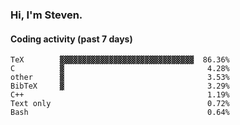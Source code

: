 ### Hi, I'm Steven.

#### Coding activity (past 7 days)
```
TeX        ▓▓▓▓▓▓▓▓▓▓▓▓▓▓▓▓▓▓▓▓▓▓▓▓▓▓▓▓▓▓  86.36%
C          ▓                                4.28%
other      ▓                                3.53%
BibTeX     ▓                                3.29%
C++                                         1.19%
Text only                                   0.72%
Bash                                        0.64%
```
